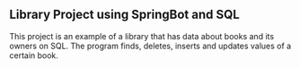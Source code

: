## Library Project using SpringBot and SQL
This project is an example of a library that has data about books and its owners on SQL. The program finds, deletes, inserts and updates values of a certain book. 
